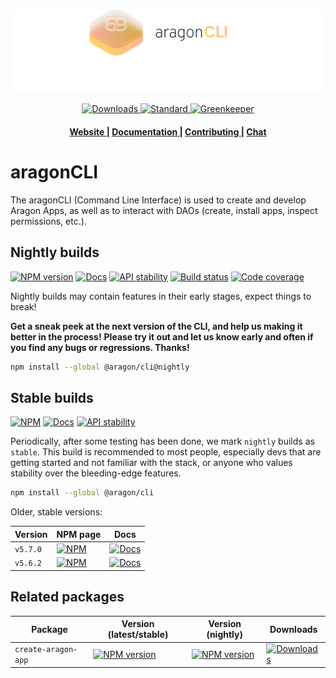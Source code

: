 ![aragonCLI logo](/docs/assets/brand/aragoncli.png)

<div align="center">
  <!-- Downloads -->
  <a href="https://npmjs.org/package/@aragon/cli">
    <img src="https://img.shields.io/npm/dm/@aragon/cli.svg?style=flat-square"
      alt="Downloads" />
  </a>
  <!-- Standard -->
  <a href="https://standardjs.com">
    <img src="https://img.shields.io/badge/code%20style-standard-brightgreen.svg?style=flat-square"
      alt="Standard" />
  </a>
  <!-- Greenkeeper -->
  <a href="https://greenkeeper.io">
    <img src="https://badges.greenkeeper.io/aragon/aragon-cli.svg?style=flat-square"
      alt="Greenkeeper" />
  </a>
</div>

<div align="center">
  <h4>
    <a href="https://aragon.org">
      Website
    </a>
    <span> | </span>
    <a href="https://hack.aragon.org/docs/cli-intro.html">
      Documentation
    </a>
    <span> | </span>
    <a href="CONTRIBUTING.md">
      Contributing
    </a>
    <span> | </span>
    <a href="https://aragon.chat">
      Chat
    </a>
  </h4>
</div>

# aragonCLI

The aragonCLI (Command Line Interface) is used to create and develop Aragon Apps, as well as to
interact with DAOs (create, install apps, inspect permissions, etc.).

## Nightly builds

[![NPM version](https://img.shields.io/npm/v/@aragon/cli/nightly.svg?style=flat-square&color=blueviolet)](https://npmjs.org/package/@aragon/cli)
[![Docs](https://img.shields.io/badge/docs-master-blue.svg?style=flat-square)](https://hack.aragon.org/docs/cli-intro.html)
[![API stability](https://img.shields.io/badge/stability-experimental-orange.svg?style=flat-square)](https://nodejs.org/api/documentation.html#documentation_stability_index)
[![Build status](https://img.shields.io/travis/aragon/aragon-cli/master.svg?style=flat-square)](https://travis-ci.org/aragon/aragon-cli/branches)
[![Code coverage](https://img.shields.io/coveralls/aragon/aragon-cli.svg?style=flat-square)](https://coveralls.io/github/aragon/aragon-cli)

Nightly builds may contain features in their early stages, expect things to break!

**Get a sneak peek at the next version of the CLI, and help us making it better in the process!**
**Please try it out and let us know early and often if you find any bugs or regressions. Thanks!**

```sh
npm install --global @aragon/cli@nightly
```

## Stable builds

[![NPM](https://img.shields.io/npm/v/@aragon/cli/stable.svg?style=flat-square)](https://npmjs.org/package/@aragon/cli)
[![Docs](https://img.shields.io/badge/docs-latest%20stable-blue.svg?style=flat-square)](https://github.com/aragon/aragon-cli/blob/master/docs/Intro.md)
[![API stability](https://img.shields.io/badge/stability-stable-green.svg?style=flat-square)](https://nodejs.org/api/documentation.html#documentation_stability_index)

Periodically, after some testing has been done, we mark `nightly` builds as `stable`.
This build is recommended to most people, especially devs that are getting started and not familiar
with the stack, or anyone who values stability over the bleeding-edge features.

```sh
npm install --global @aragon/cli
```

Older, stable versions:

| Version | NPM page | Docs |
| ------- | -------- | ---- |
| `v5.7.0` | [![NPM](https://img.shields.io/badge/npm-v5.7.0-blue.svg?style=flat-square)](https://www.npmjs.com/package/@aragon/cli/v/5.7.0) | [![Docs](https://img.shields.io/badge/docs-v5.7.0-blue.svg?style=flat-square)](https://github.com/aragon/aragon-cli/blob/v5.7.0/docs/Intro.md) |
| `v5.6.2` | [![NPM](https://img.shields.io/badge/npm-v5.6.2-blue.svg?style=flat-square)](https://www.npmjs.com/package/@aragon/cli/v/5.6.2) | [![Docs](https://img.shields.io/badge/docs-v5.6.2-blue.svg?style=flat-square)](https://github.com/aragon/aragon-cli/blob/v5.6.2/docs/Intro.md) |

<!-- | `v5.9.3` | [![NPM](https://img.shields.io/badge/npm-v5.9.3-blue.svg?style=flat-square)](https://www.npmjs.com/package/@aragon/cli/v/5.9.3) | [![Docs](https://img.shields.io/badge/docs-v5.9.3-blue.svg?style=flat-square)](https://github.com/aragon/aragon-cli/blob/v5.9.3/docs/Intro.md) | -->

## Related packages

| Package | Version (latest/stable) | Version (nightly) | Downloads |
| ------- | ----------------------- | ----------------- | --------- |
| `create-aragon-app` | [![NPM version](https://img.shields.io/npm/v/create-aragon-app/latest.svg?style=flat-square)](https://npmjs.org/package/create-aragon-app) | [![NPM version](https://img.shields.io/npm/v/create-aragon-app/nightly.svg?style=flat-square&color=blueviolet)](https://npmjs.org/package/create-aragon-app) | [![Downloads](https://img.shields.io/npm/dm/create-aragon-app.svg?style=flat-square)](https://npmjs.org/package/create-aragon-app) |
